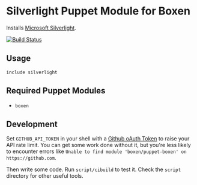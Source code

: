 # Silverlight Puppet Module for Boxen

Installs [Microsoft Silverlight](http://www.microsoft.com/silverlight/).


[![Build Status](https://travis-ci.org/boxen/puppet-silverlight.svg?branch=master)](https://travis-ci.org/boxen/puppet-silverlight)

## Usage

```puppet
include silverlight
```

## Required Puppet Modules

* `boxen`

## Development

Set `GITHUB_API_TOKEN` in your shell with a [Github oAuth Token](https://help.github.com/articles/creating-an-oauth-token-for-command-line-use) to raise your API rate limit. You can get some work done without it, but you're less likely to encounter errors like `Unable to find module 'boxen/puppet-boxen' on https://github.com`.

Then write some code. Run `script/cibuild` to test it. Check the `script`
directory for other useful tools.
